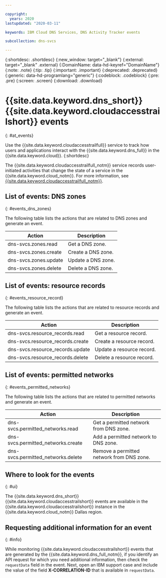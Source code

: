 ```yaml
---

copyright:
  years: 2020
lastupdated: "2020-03-11"

keywords: IBM Cloud DNS Services, DNS Activity Tracker events

subcollection: dns-svcs

---
```


{:shortdesc: .shortdesc}
{:new_window: target="_blank"}
{:external: target="_blank" .external}
{:DomainName: data-hd-keyref="DomainName"}
{:note: .note}
{:tip: .tip}
{:important: .important}
{:deprecated: .deprecated}
{:generic: data-hd-programlang="generic"}
{:codeblock: .codeblock}
{:pre: .pre}
{:screen: .screen}
{:download: .download}


# {{site.data.keyword.dns_short}} {{site.data.keyword.cloudaccesstrailshort}} events
{: #at_events}

Use the {{site.data.keyword.cloudaccesstrailfull}} service to track how users and applications interact with the {{site.data.keyword.dns_full}} in the {{site.data.keyword.cloud}}.
{:shortdesc}

The {{site.data.keyword.cloudaccesstrailfull_notm}} service records user-initiated activities that change the state of a service in the {{site.data.keyword.cloud_notm}}. For more information, see [{{site.data.keyword.cloudaccesstrailfull_notm}}](/docs/Activity-Tracker-with-LogDNA?topic=logdnaat-getting-started).


## List of events: DNS zones
{: #events_dns_zones}

The following table lists the actions that are related to DNS zones and generate an event.

|Action|Description|
|---|---|  
|dns-svcs.zones.read  |Get a DNS zone.   |
|dns-svcs.zones.create|Create a DNS zone.|
|dns-svcs.zones.update|Update a DNS zone.|
|dns-svcs.zones.delete|Delete a DNS zone.|

## List of events: resource records
{: #events_resource_record}

The following table lists the actions that are related to resource records and generate an event.

|Action|Description|
|---|---|  
|dns-svcs.resource_records.read  |Get a resource record.   |
|dns-svcs.resource_records.create|Create a resource record.|
|dns-svcs.resource_records.update|Update a resource record.|
|dns-svcs.resource_records.delete|Delete a resource record.|

## List of events: permitted networks
{: #events_permitted_networks}

The following table lists the actions that are related to permitted networks and generate an event.

|Action|Description|
|---|---|  
|dns-svcs.permitted_networks.read  |Get a permitted network from DNS zone.|
|dns-svcs.permitted_networks.create|Add a permitted network to DNS zone.|
|dns-svcs.permitted_networks.delete|Remove a permitted network from DNS zone.|

## Where to look for the events
{: #ui}

The {{site.data.keyword.dns_short}} {{site.data.keyword.cloudaccesstrailshort}} events are available in the {{site.data.keyword.cloudaccesstrailshort}} instance in the {{site.data.keyword.cloud_notm}} Dallas region.

## Requesting additional information for an event
{: #info}

While monitoring {{site.data.keyword.cloudaccesstrailshort}} events that are generated by the {{site.data.keyword.dns_full_notm}}, if you identify an API request for which you need additional information, then check the `requestData` field in the event. Next, open an IBM support case and include the value of the field **X-CORRELATION-ID** that is available in `requestData`.
